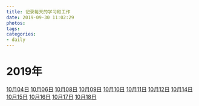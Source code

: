 ```yaml
---
title: 记录每天的学习和工作
date: 2019-09-30 11:02:29
photos:
tags: 
categories:
- daily
---
```


# 2019年

[10月04日](/daily/2019/1004.html) [10月06日](/daily/2019/1006.html) [10月08日](/daily/2019/1008.html) [10月09日](/daily/2019/1009.html) [10月10日](/daily/2019/1010.html) [10月11日](/daily/2019/1011.html) [10月12日](/daily/2019/1012.html) [10月14日](/daily/2019/1014.html) [10月15日](/daily/2019/1015.html) [10月16日](/daily/2019/1016.html) [10月17日](/daily/2019/1016.html) [10月18日](/daily/2019/1016.html) 